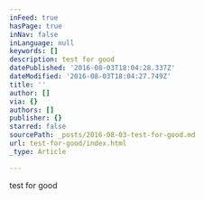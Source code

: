 ```yaml
---
inFeed: true
hasPage: true
inNav: false
inLanguage: null
keywords: []
description: test for good
datePublished: '2016-08-03T18:04:28.337Z'
dateModified: '2016-08-03T18:04:27.749Z'
title: ''
author: []
via: {}
authors: []
publisher: {}
starred: false
sourcePath: _posts/2016-08-03-test-for-good.md
url: test-for-good/index.html
_type: Article

---
```

test for good